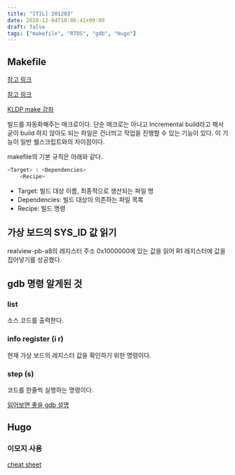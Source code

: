 ```yaml
---
title: "[TIL] 201203"
date: 2020-12-04T18:06:41+09:00
draft: false
tags: ["makefile", "RTOS", "gdb", "Hugo"]
---
```


## Makefile
[참고 링크](https://bowbowbow.tistory.com/12)

[참고 링크](https://www.tuwlab.com/ece/27193)

[KLDP make 강좌](http://doc.kldp.org/KoreanDoc/html/gcc_and_make/gcc_and_make-3.html)

빌드를 자동화해주는 매크로이다.
단순 매크로는 아니고 Incremental build라고 해서 굳이 build 하지 않아도 되는 파일은 건너띄고 작업을 진행할 수 있는 기능이 있다. 이 기능이 일반 쉘스크립트와의 차이점이다.

makefile의 기본 규칙은 아래와 같다.
```bash
<Target> : <Dependencies>
	<Recipe>
```

- Target: 빌드 대상 이름, 최종적으로 생산되는 파일 명
- Dependencies: 빌드 대상이 의존하는 파일 목록
- Recipe: 빌드 명령

## 가상 보드의 SYS_ID 값 읽기
realview-pb-a8의 레지스터 주소 0x1000000에 있는 값을 읽어 R1 레지스터에 값을 집어넣기를 성공했다.

## gdb 명령 알게된 것
### list
소스 코드를 출력한다. 

### info register (i r)
현재 가상 보드의 레지스터 값을 확인하기 위한 명령이다.

### step (s)
코드를 한줄씩 실행하는 명령이다.

[읽어보면 좋을 gdb 설명](https://lacti.github.io/2008/04/01/gdb-simple-help/)

## Hugo 
### 이모지 사용
[cheat sheet](https://www.webfx.com/tools/emoji-cheat-sheet/)